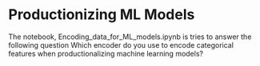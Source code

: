 # Productionizing ML Models
The notebook, Encoding_data_for_ML_models.ipynb is tries to answer the following question 
Which encoder do you use to encode categorical features when productionalizing machine learning models? 

